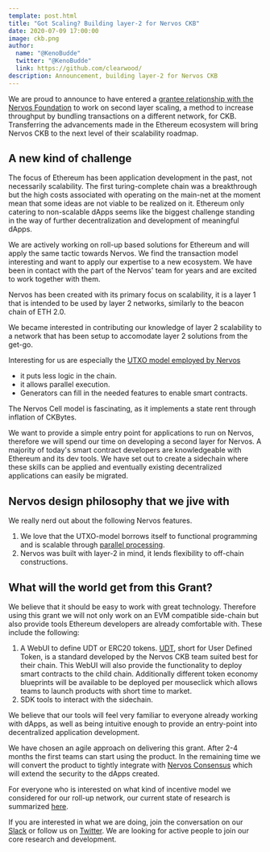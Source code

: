 ```yaml
---
template: post.html
title: "Got Scaling? Building layer-2 for Nervos CKB"
date: 2020-07-09 17:00:00
image: ckb.png
author:
  name: "@KenoBudde"
  twitter: "@KenoBudde"
  link: https://github.com/clearwood/
description: Announcement, building layer-2 for Nervos CKB
---
```


We are proud to announce to have entered a [grantee relationship with the Nervos Foundation](https://talk.nervos.org/t/ckb-sidechain-framework/4722) to work on second layer scaling, a method to increase throughput by bundling transactions on a different network, for CKB. Transferring the advancements made in the Ethereum ecosystem will bring Nervos CKB to the next level of their scalability roadmap.

## A new kind of challenge

The focus of Ethereum has been application development in the past, not necessarily scalability. The first turing-complete chain was a breakthrough but the high costs associated with operating on the main-net at the moment mean that some ideas are not viable to be realized on it. Ethereum only catering to non-scalable dApps seems like the biggest challenge standing in the way of further decentralization and development of meaningful dApps.

We are actively working on roll-up based solutions for Ethereum and will apply the same tactic towards Nervos. We find the transaction model interesting and want to apply our expertise to a new ecosystem. We have been in contact with the part of the Nervos' team for years and are excited to work together with them.

Nervos has been created with its primary focus on scalability, it is a layer 1 that is intended to be used by layer 2 networks, similarly to the beacon chain of ETH 2.0.

We became interested in contributing our knowledge of layer 2 scalability to a network that has been setup to accomodate layer 2 solutions from the get-go.

Interesting for us are especially the [UTXO model employed by Nervos](https://xuejie.space/2020_03_20_what_do_we_mean_when_we_say_account_model/)

- it puts less logic in the chain.
- it allows parallel execution.
- Generators can fill in the needed features to enable smart contracts.

The Nervos Cell model is fascinating, as it implements a state rent through inflation of CKBytes.

We want to provide a simple entry point for applications to run on Nervos, therefore we will spend our time on developing a second layer for Nervos. A majority of today's smart contract developers are knowledgeable with Ethereum and its dev tools. We have set out to create a sidechain where these skills can be applied and eventually existing decentralized applications can easily be migrated.

## Nervos design philosophy that we jive with

We really nerd out about the following Nervos features.

1. We love that the UTXO-model borrows itself to functional programming and is scalable through [parallel processing](https://medium.com/@sunflora98/utxo-vs-account-balance-model-5e6470f4e0cf).
2. Nervos was built with layer-2 in mind, it lends flexibility to off-chain constructions.

## What will the world get from this Grant?

We believe that it should be easy to work with great technology. Therefore using this grant we will not only work on an EVM compatible side-chain but also provide tools Ethereum developers are already comfortable with. These include the following:

1. A WebUI to define UDT or ERC20 tokens. [UDT](https://talk.nervos.org/t/approach-to-designing-a-user-defined-token-standard-on-ckb-part-1/3855), short for User Defined Token, is a standard developed by the Nervos CKB team suited best for their chain.
   This WebUI will also provide the functionality to deploy smart contracts to the child chain.
   Additionally different token economy blueprints will be available to be deployed per mouseclick which allows teams to launch products with short time to market.
2. SDK tools to interact with the sidechain.

We believe that our tools will feel very familiar to everyone already working with dApps, as well as being intuitive enough to provide an entry-point into decentralized application development.

We have chosen an agile approach on delivering this grant. After 2-4 months the first teams can start using the product. In the remaining time we will convert the product to tightly integrate with [Nervos Consensus](https://docs.nervos.org/docs/basics/concepts/consensus) which will extend the security to the dApps created.

For everyone who is interested on what kind of incentive model we considered for our roll-up network, our current state of research is summarized [here](https://hackmd.io/mx52xPZuQyejWFItbmQmTg).

If you are interested in what we are doing, join the conversation on our [Slack](http://join.leapdao.org) or follow us on [Twitter](https://twitter.com/leapdao). We are looking for active people to join our core research and development.
